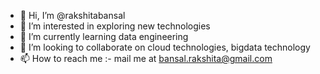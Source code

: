 - 👋 Hi, I’m @rakshitabansal
- 👀 I’m interested in exploring new technologies
- 🌱 I’m currently learning data engineering
- 💞️ I’m looking to collaborate on cloud technologies, bigdata technology
- 📫 How to reach me :- mail me at bansal.rakshita@gmail.com

<!---
rakshitabansal/rakshitabansal is a ✨ special ✨ repository because its `README.md` (this file) appears on your GitHub profile.
You can click the Preview link to take a look at your changes.
--->
